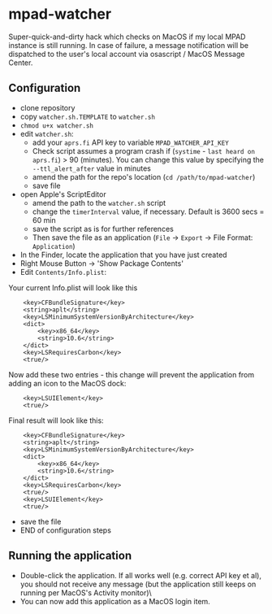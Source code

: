 # mpad-watcher

Super-quick-and-dirty hack which checks on MacOS if my local MPAD instance is still running. In case of failure, a message notification will be dispatched to the user's local account via osascript / MacOS Message Center.

## Configuration
- clone repository
- copy `watcher.sh.TEMPLATE` to `watcher.sh`
- `chmod u+x watcher.sh`
- edit `watcher.sh`:
  - add your `aprs.fi` API key to variable `MPAD_WATCHER_API_KEY`
  - Check script assumes a program crash if (`systime` - `last heard on aprs.fi`) > 90 (minutes). You can change this value by specifying the `--ttl_alert_after` value in minutes
  - amend the path for the repo's location (`cd /path/to/mpad-watcher`)
  - save file
- open Apple's ScriptEditor
  - amend the path to the `watcher.sh` script
  - change the `timerInterval` value, if necessary. Default is 3600 secs = 60 min
  - save the script as is for further references
  - Then save the file as an application (`File` -> `Export` -> File Format: `Application`)
- In the Finder, locate the application that you have just created
- Right Mouse Button -> 'Show Package Contents'
- Edit `Contents/Info.plist`:

Your current Info.plist will look like this
```
	<key>CFBundleSignature</key>
	<string>aplt</string>
	<key>LSMinimumSystemVersionByArchitecture</key>
	<dict>
		<key>x86_64</key>
		<string>10.6</string>
	</dict>
	<key>LSRequiresCarbon</key>
	<true/>
```

Now add these two entries - this change will prevent the application from adding an icon to the MacOS dock: 

```
	<key>LSUIElement</key>
	<true/>
```

Final result will look like this:

```
	<key>CFBundleSignature</key>
	<string>aplt</string>
	<key>LSMinimumSystemVersionByArchitecture</key>
	<dict>
		<key>x86_64</key>
		<string>10.6</string>
	</dict>
	<key>LSRequiresCarbon</key>
	<true/>
	<key>LSUIElement</key>
	<true/>
```
- save the file
- END of configuration steps

## Running the application

- Double-click the application. If all works well (e.g. correct API key et al), you should not receive any message (but the application still keeps on running per MacOS's Activity monitor)\
- You can now add this application as a MacOS login item.